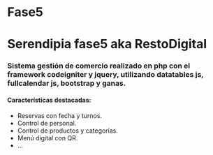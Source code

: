 # Fase5
<h1>Serendipia fase5 aka RestoDigital</h1>
<h3>Sistema gestión de comercio realizado en php con el framework codeigniter y jquery, utilizando datatables js, fullcalendar js, bootstrap y ganas.</h3>
<h4>Características destacadas:</h4>
<ul>
<li>Reservas con fecha y turnos.</li>
<li>Control de personal.</li>
<li>Control de productos y categorías.</li>
<li>Menú digital con QR.</li>
<li>...</li>
</ul>
